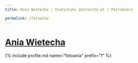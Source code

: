 ```yaml
---
title: Ania Wietecha | Statystyki patronite.pl | Patromierz

permalink: /fotoania
---
```


# [Ania Wietecha](https://patronite.pl/fotoania)

{% include profile.md name="fotoania" prefix="f" %}
